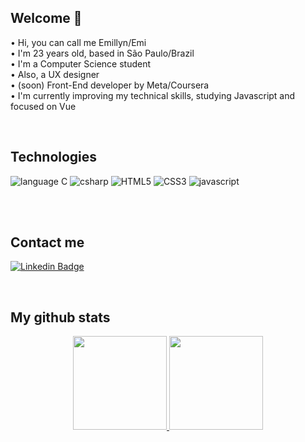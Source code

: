 ## Welcome 🌻
• Hi, you can call me Emillyn/Emi <br>
• I'm 23 years old, based in São Paulo/Brazil<br>
• I'm a Computer Science student<br>
• Also, a UX designer <br>
• (soon) Front-End developer by Meta/Coursera <br>
• I'm currently improving my technical skills, studying Javascript and focused on Vue<br>

<br>

## Technologies 
<div>
<img src="https://img.shields.io/badge/C-E10098?style=for-the-badge&logo=c&logoColor=white" alt="language C"/>
<img src="https://img.shields.io/badge/CSharp-F0F200?style=for-the-badge&logo=csharp&logoColor=white" alt="csharp"/>
<img src="https://img.shields.io/badge/HTML5-007ACC?style=for-the-badge&logo=html5&logoColor=white" alt="HTML5"/>
<img src="https://img.shields.io/badge/CSS3-20232A?style=for-the-badge&logo=css3&logoColor=61DAFB" alt="CSS3"/>
<img src="https://img.shields.io/badge/JavaScript-F0F200?style=for-the-badge&logo=javascript&logoColor=white" alt="javascript"/>
</div>

<br><br>
  
## Contact me 
[![Linkedin Badge](https://img.shields.io/badge/-LinkedIn-blue?style=flat-square&logo=Linkedin&logoColor=white&link=https://www.linkedin.com/in/emisoares/)](https://www.linkedin.com/in/emisoares/)

<br>

## My github stats
<div align="center">
  <a href="https://github.com/emisoarx">
  <img height="150em" src="https://github-readme-stats.vercel.app/api?username=emisoarx&show_icons=true&theme=dracula&include_all_commits=true&count_private=true"/>
  <img height="150em" src="https://github-readme-stats.vercel.app/api/top-langs/?username=emisoarx&layout=compact&langs_count=7&theme=dracula"/>
</div>
